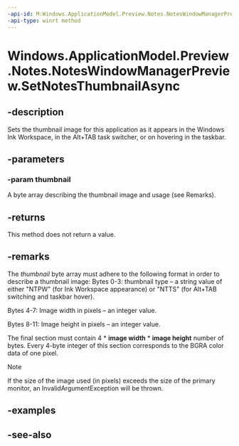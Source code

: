 ```yaml
---
-api-id: M:Windows.ApplicationModel.Preview.Notes.NotesWindowManagerPreview.SetNotesThumbnailAsync(Windows.Storage.Streams.IBuffer)
-api-type: winrt method
---
```


<!-- Method syntax
public Windows.Foundation.IAsyncAction SetNotesThumbnailAsync(Windows.Storage.Streams.IBuffer thumbnail)
-->

# Windows.ApplicationModel.Preview.Notes.NotesWindowManagerPreview.SetNotesThumbnailAsync

## -description
Sets the thumbnail image for this application as it appears in the Windows Ink Workspace, in the Alt+TAB task switcher, or on hovering in the taskbar.

## -parameters
### -param thumbnail
A byte array describing the thumbnail image and usage (see Remarks).

## -returns
This method does not return a value.

## -remarks
The *thumbnail* byte array must adhere to the following format in order to describe a thumbnail image: Bytes 0-3: thumbnail type – a string value of either "NTPW" (for Ink Workspace appearance) or "NTTS" (for Alt+TAB switching and taskbar hover).

Bytes 4-7: Image width in pixels – an integer value.

Bytes 8-11: Image height in pixels – an integer value.

The final section must contain 4 * **image width** * **image height** number of bytes. Every 4-byte integer of this section corresponds to the BGRA color data of one pixel.

> [!NOTE]
> If the size of the image used (in pixels) exceeds the size of the primary monitor, an InvalidArgumentException will be thrown.

## -examples

## -see-also
